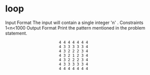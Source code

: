 # loop
Input Format  The input will contain a single integer 'n' .  Constraints 1&lt;n&lt;1000   Output Format  Print the pattern mentioned in the problem statement.


                            4 4 4 4 4 4 4  
                            4 3 3 3 3 3 4   
                            4 3 2 2 2 3 4   
                            4 3 2 1 2 3 4   
                            4 3 2 2 2 3 4   
                            4 3 3 3 3 3 4   
                            4 4 4 4 4 4 4   
